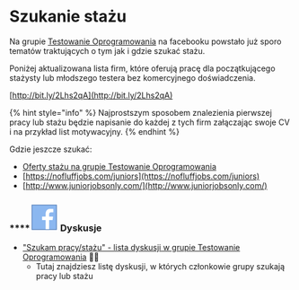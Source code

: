 # Szukanie stażu

Na grupie [Testowanie Oprogramowania](http://bit.ly/2uvEYzj) na facebooku powstało już sporo tematów traktujących o tym jak i gdzie szukać stażu.

Poniżej aktualizowana lista firm, które oferują pracę dla początkującego stażysty lub młodszego testera bez komercyjnego doświadczenia.

[http://bit.ly/2Lhs2qA](http://bit.ly/2Lhs2qA)

{% hint style="info" %}
Najprostszym sposobem znalezienia pierwszej pracy lub stażu będzie napisanie do każdej z tych firm załączając swoje CV i na przykład list motywacyjny.
{% endhint %}

Gdzie jeszcze szukać:

* [Oferty stażu na grupie Testowanie Oprogramowania](https://www.facebook.com/groups/141683635854223/post_tags/?post_tag_id=1765229770166260)
* [https://nofluffjobs.com/juniors](https://nofluffjobs.com/juniors)
* [http://www.juniorjobsonly.com/](http://www.juniorjobsonly.com/)

### \*\*\*\*![](../.gitbook/assets/icons8-facebook-50%20%288%29.png) **Dyskusje**

* ["Szukam pracy/stażu" - lista dyskusji w grupie Testowanie Oprogramowania](https://www.facebook.com/groups/141683635854223/post_tags/?post_tag_id=1765195193503051) 🏤🌞
  * Tutaj znajdziesz listę dyskusji, w których członkowie grupy szukają pracy lub stażu



